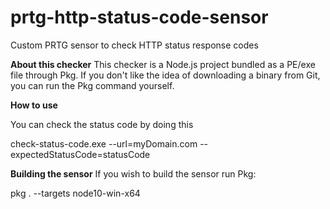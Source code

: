 # prtg-http-status-code-sensor
Custom PRTG sensor to check HTTP status response codes

**About this checker**
This checker is a Node.js project bundled as a PE/exe file through Pkg. If you don't like the idea of downloading a binary from Git, you can run the Pkg command yourself.

**How to use**

You can check the status code by doing this

check-status-code.exe --url=myDomain.com --expectedStatusCode=statusCode


**Building the sensor**
If you wish to build the sensor run Pkg:

pkg . --targets node10-win-x64
